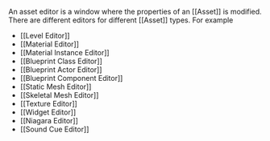 An asset editor is a window where the properties of an [[Asset]] is modified.
There are different editors for different [[Asset]] types.
For example
- [[Level Editor]]
- [[Material Editor]]
- [[Material Instance Editor]]
- [[Blueprint Class Editor]]
- [[Blueprint Actor Editor]]
- [[Blueprint Component Editor]]
- [[Static Mesh Editor]]
- [[Skeletal Mesh Editor]]
- [[Texture Editor]]
- [[Widget Editor]]
- [[Niagara Editor]]
- [[Sound Cue Editor]]
